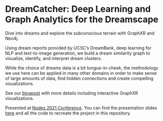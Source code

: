 
# DreamCatcher: Deep Learning and Graph Analytics for the Dreamscape


Dive into dreams and explore the subconscious terrain with GraphXR and Neo4j.

Using dream reports provided by UCSC’s DreamBank, deep learning for NLP and text-to-image generation, we build a dream similarity graph to visualize, identify, and interpret dream clusters.

While the choice of dreams data is a bit tongue-in-cheek, the methodology we use here can be applied in many other domains in order to make sense of large amounts of data, find hidden connections and create compelling visualizations.

See our [blogpost](https://www.kineviz.com/post/2021/5/3/dreamcatcher-deep-learning-and-graph-analytics-for-the-dreamscape) with more details including interactive GraphXR visualizations.

Presented at [Nodes 2021 Conference](https://neo4j.brand.live/c/2021nodes-homepage). You can find the presentation slides [here](https://areias.github.io/dreams/#/) and all the code to recreate the  project in this repository.







